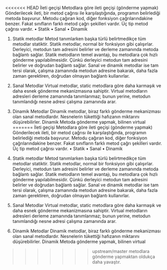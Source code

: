 <<<<<<< HEAD
İleti geçişi
Metodlara göre ileti geçişi (gönderme yapmak)
Gönderilecek ileti, bir metod çağrısı ile karşılaştığında, programın belirlediği metoda başvurur. Metodu çağıran kod, diğer fonksiyon çağrılarındakine benzer. Fakat sınıfların farklı metod çağrı şekilleri vardır.
Üç tip metod çağrısı vardır.
• Statik
• Sanal
• Dinamik

1. Statik metodlar
Metod tanımlarken başka türlü belirtmedikçe tüm metodlar statiktir. Statik metodlar, normal bir fonksiyon gibi çalışırlar. Derleyici, metodun tam adresini belirler ve derleme zamanında metoda bağlantı sağlar.
Statik metodların temel avantajı, bu metodlara çok hızlı gönderme yapılabilmesidir. Çünkü derleyici metodun tam adresini belirler ve doğrudan bağlantı sağlar. Sanal ve dinamik metodlar ise tam tersi olarak, çalışma zamanında metodun adresine bakarak, daha fazla zaman gerektiren, doğrudan olmayan bağlantı kullanırlar.

2. Sanal Metodlar
Virtual metodlar, static metodlara göre daha karmaşık ve daha esnek gönderme mekanizmasına sahiptir. Virtual metodların adresleri derleme zamanında tanımlanmaz; bunun yerine, metodun tanımlandığı nesne adresi çalışma zamanında arar.

3. Dinamik Metodlar
Dinamik metodlar, biraz farklı gönderme mekanizması olan sanal
metodlardır. Nesnelerin tükettiği hafızanın miktarını düşürebilirler. Dinamik Metoda gönderme yapmak, bilinen virtual
=======
İleti geçişi
Metodlara göre ileti geçişi (gönderme yapmak)
Gönderilecek ileti, bir metod çağrısı ile karşılaştığında, programın belirlediği metoda başvurur. Metodu çağıran kod, diğer fonksiyon çağrılarındakine benzer. Fakat sınıfların farklı metod çağrı şekilleri vardır.
Üç tip metod çağrısı vardır.
• Statik
• Sanal
• Dinamik

1. Statik metodlar
Metod tanımlarken başka türlü belirtmedikçe tüm metodlar statiktir. Statik metodlar, normal bir fonksiyon gibi çalışırlar. Derleyici, metodun tam adresini belirler ve derleme zamanında metoda bağlantı sağlar.
Statik metodların temel avantajı, bu metodlara çok hızlı gönderme yapılabilmesidir. Çünkü derleyici metodun tam adresini belirler ve doğrudan bağlantı sağlar. Sanal ve dinamik metodlar ise tam tersi olarak, çalışma zamanında metodun adresine bakarak, daha fazla zaman gerektiren, doğrudan olmayan bağlantı kullanırlar.

2. Sanal Metodlar
Virtual metodlar, static metodlara göre daha karmaşık ve daha esnek gönderme mekanizmasına sahiptir. Virtual metodların adresleri derleme zamanında tanımlanmaz; bunun yerine, metodun tanımlandığı nesne adresi çalışma zamanında arar.

3. Dinamik Metodlar
Dinamik metodlar, biraz farklı gönderme mekanizması olan sanal
metodlardır. Nesnelerin tükettiği hafızanın miktarını düşürebilirler. Dinamik Metoda gönderme yapmak, bilinen virtual
>>>>>>> upstream/master
metodlara gönderme yapmaktan oldukça daha yavaştır.